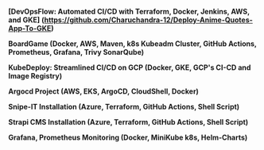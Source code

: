 **[DevOpsFlow: Automated CI/CD with Terraform, Docker, Jenkins, AWS, and GKE] (https://github.com/Charuchandra-12/Deploy-Anime-Quotes-App-To-GKE)**

**BoardGame (Docker, AWS, Maven, k8s Kubeadm Cluster, GitHub Actions, Prometheus, Grafana, Trivy SonarQube)**

**KubeDeploy: Streamlined CI/CD on GCP (Docker, GKE, GCP's CI-CD and Image Registry)**

**Argocd Project (AWS, EKS, ArgoCD, CloudShell, Docker)**

**Snipe-IT Installation (Azure, Terraform, GitHub Actions, Shell Script)**

**Strapi CMS Installation (Azure, Terraform, GitHub Actions, Shell Script)**

**Grafana, Prometheus Monitoring (Docker, MiniKube k8s, Helm-Charts)**
